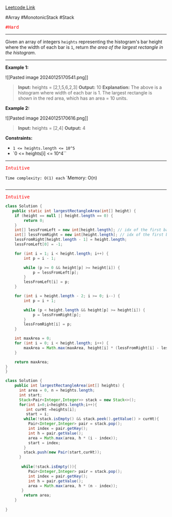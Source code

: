 [Leetcode Link](https://leetcode.com/problems/largest-rectangle-in-histogram/description/)

#Array #MonotonicStack  #Stack

<kbd><span style="color:red;">#Hard</span> </kbd>

---
Given an array of integers `heights` representing the histogram's bar height where the width of each bar is `1`, return _the area of the largest rectangle in the histogram_.

---
**Example 1:**

![[Pasted image 20240125170541.png]]

>**Input:** heights = [2,1,5,6,2,3]
>**Output:** 10
>**Explanation:** The above is a histogram where width of each bar is 1.
>The largest rectangle is shown in the red area, which has an area = 10 units.

**Example 2:**

![[Pasted image 20240125170616.png]]

>**Input:** heights = [2,4]
>**Output:** 4


**Constraints:**

- `1 <= heights.length <= 10^5`
- `0 <= heights[i] <= 10^4``

---
<kbd><span style="color:red;"> Intuitive</span></kbd>


`Time complexity: O(1) each`
`Memory: O(n)

```python
```

---
<kbd><span style="color:red;"> Intuitive</span></kbd>



```java
class Solution {
   public static int largestRectangleArea(int[] height) {
    if (height == null || height.length == 0) {
        return 0;
    }
    int[] lessFromLeft = new int[height.length]; // idx of the first bar the left that is lower than current
    int[] lessFromRight = new int[height.length]; // idx of the first bar the right that is lower than current
    lessFromRight[height.length - 1] = height.length;
    lessFromLeft[0] = -1;

    for (int i = 1; i < height.length; i++) {
        int p = i - 1;

        while (p >= 0 && height[p] >= height[i]) {
            p = lessFromLeft[p];
        }
        lessFromLeft[i] = p;
    }

    for (int i = height.length - 2; i >= 0; i--) {
        int p = i + 1;

        while (p < height.length && height[p] >= height[i]) {
            p = lessFromRight[p];
        }
        lessFromRight[i] = p;
    }

    int maxArea = 0;
    for (int i = 0; i < height.length; i++) {
        maxArea = Math.max(maxArea, height[i] * (lessFromRight[i] - lessFromLeft[i] - 1));
    }

    return maxArea;
}
}
```

```java
class Solution {
    public int largestRectangleArea(int[] heights) {
      int area = 0, n = heights.length;
      int start;
      Stack<Pair<Integer,Integer>> stack = new Stack<>();
      for(int i=0;i<heights.length;i++){
         int curHt =heights[i];
         start = i;
        while(!stack.isEmpty() && stack.peek().getValue() > curHt){
          Pair<Integer,Integer> pair = stack.pop();
          int index = pair.getKey();
          int h = pair.getValue();
          area = Math.max(area, h * (i - index));
          start = index;
        }
        stack.push(new Pair(start,curHt));
      }
      
       while(!stack.isEmpty()){
          Pair<Integer,Integer> pair = stack.pop();
          int index = pair.getKey();
          int h = pair.getValue();
          area = Math.max(area, h * (n - index));
       }
        return area;
    }
  
}

```